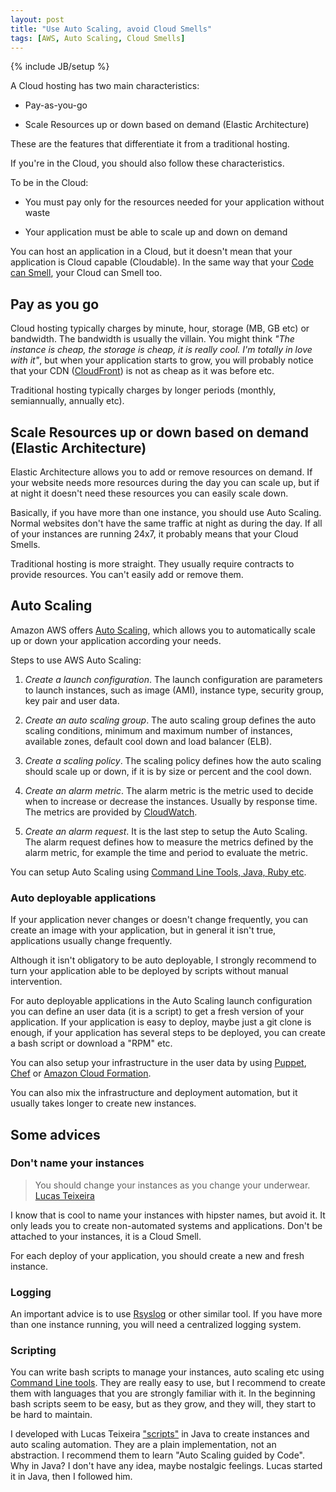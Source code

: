 ```yaml
---
layout: post
title: "Use Auto Scaling, avoid Cloud Smells"
tags: [AWS, Auto Scaling, Cloud Smells]
---
```

{% include JB/setup %}

A Cloud hosting has two main characteristics:

* Pay-as-you-go

* Scale Resources up or down based on demand (Elastic Architecture)

These are the features that differentiate it from a traditional hosting.

If you're in the Cloud, you should also follow these characteristics.

To be in the Cloud:

* You must pay only for the resources needed for your application without waste

* Your application must be able to scale up and down on demand

You can host an application in a Cloud, but it doesn't mean that your application is Cloud capable (Cloudable). In the same way that your [Code can Smell](http://en.wikipedia.org/wiki/Code_smell), your Cloud can Smell too.

## Pay as you go

Cloud hosting typically charges by minute, hour, storage (MB, GB etc) or bandwidth. The bandwidth is usually the villain. You might think *"The instance is cheap, the storage is cheap, it is really cool. I'm totally in love with it"*, but when your application starts to grow, you will probably notice that your CDN ([CloudFront](http://aws.amazon.com/cloudfront)) is not as cheap as it was before etc.

Traditional hosting typically charges by longer periods (monthly, semiannually, annually etc).

## Scale Resources up or down based on demand (Elastic Architecture)

Elastic Architecture allows you to add or remove resources on demand. If your website needs more resources during the day you can scale up, but if at night it doesn't need these resources you can easily scale down. 

Basically, if you have more than one instance, you should use Auto Scaling. Normal websites don't have the same traffic at night as during the day. If all of your instances are running 24x7, it probably means that your Cloud Smells.

Traditional hosting is more straight. They usually require contracts to provide resources. You can't easily add or remove them.

## Auto Scaling

Amazon AWS offers [Auto Scaling](http://aws.amazon.com/autoscaling), which allows you to automatically scale up or down your application according your needs.

Steps to use AWS Auto Scaling:

1. *Create a launch configuration*. The launch configuration are parameters to launch instances, such as image (AMI), instance type, security group, key pair and user data.

2. *Create an auto scaling group*. The auto scaling group defines the auto scaling conditions, minimum and maximum number of instances, available zones, default cool down and load balancer (ELB).

3. *Create a scaling policy*. The scaling policy defines how the auto scaling should scale up or down, if it is by size or percent and the cool down.

4. *Create an alarm metric*. The alarm metric is the metric used to decide when to increase or decrease the instances. Usually by response time. The metrics are provided by [CloudWatch](http://aws.amazon.com/cloudwatch).

5. *Create an alarm request*. It is the last step to setup the Auto Scaling. The alarm request defines how to measure the metrics defined by the alarm metric, for example the time and period to evaluate the metric.

You can setup Auto Scaling using [Command Line Tools, Java, Ruby etc](http://aws.amazon.com/developertools).

### Auto deployable applications

If your application never changes or doesn't change frequently, you can create an image with your application, but in general it isn't true, applications usually change frequently.

Although it isn't obligatory to be auto deployable, I strongly recommend to turn your application able to be deployed by scripts without manual intervention.

For auto deployable applications in the Auto Scaling launch configuration you can define an user data (it is a script) to get a fresh version of your application. If your application is easy to deploy, maybe just a git clone is enough, if your application has several steps to be deployed, you can create a bash script or download a "RPM" etc.

You can also setup your infrastructure in the user data by using [Puppet](http://puppetlabs.com), [Chef](http://www.opscode.com/chef) or [Amazon Cloud Formation](http://aws.amazon.com/cloudformation).

You can also mix the infrastructure and deployment automation, but it usually takes longer to create new instances.

## Some advices

### Don't name your instances

> You should change your instances as you change your underwear. [Lucas Teixeira](https://twitter.com/lucastex)

I know that is cool to name your instances with hipster names, but avoid it. It only leads you to create non-automated systems and applications. Don't be attached to your instances, it is a Cloud Smell.

For each deploy of your application, you should create a new and  fresh instance.

### Logging

An important advice is to use [Rsyslog](http://en.wikipedia.org/wiki/Rsyslog) or other similar tool. If you have more than one instance running, you will need a centralized logging system. 

### Scripting

You can write bash scripts to manage your instances, auto scaling etc using [Command Line tools](http://aws.amazon.com/developertools). They are really easy to use, but I recommend to create them with languages that you are strongly familiar with it. In the beginning bash scripts seem to be easy, but as they grow, and they will, they start to be hard to maintain.

I developed with Lucas Teixeira ["scripts"](https://github.com/lucastex/aws-tools) in Java to create instances and auto scaling automation. They are a plain implementation, not an abstraction. I recommend them to learn "Auto Scaling guided by Code". Why in Java? I don't have any idea, maybe nostalgic feelings. Lucas started it in Java, then I followed him.

